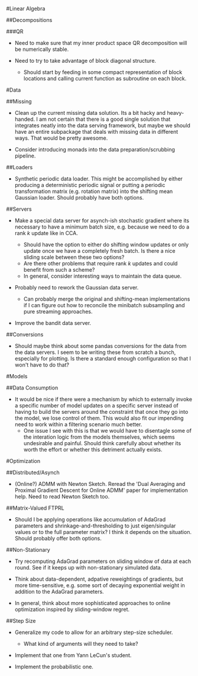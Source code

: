 #Linear Algebra

##Decompositions

###QR
* Need to make sure that my inner product space QR decomposition will be numerically stable.

* Need to try to take advantage of block diagonal structure.
    * Should start by feeding in some compact representation of block locations and calling current function as subroutine on each block.

#Data

##Missing
* Clean up the current missing data solution. Its a bit hacky and heavy-handed. I am not certain that there is a good single solution that integrates neatly into the data serving framework, but maybe we should have an entire subpackage that deals with missing data in different ways. That would be pretty awesome.

* Consider introducing monads into the data preparation/scrubbing pipeline.

##Loaders
* Synthetic periodic data loader. This might be accomplished by either producing a deterministic periodic signal or putting a periodic transformation matrix (e.g. rotation matrix) into the shifting mean Gaussian loader. Should probably have both options.

##Servers
* Make a special data server for asynch-ish stochastic gradient where its necessary to have a minimum batch size, e.g. because we need to do a rank _k_ update like in CCA.
    * Should have the option to either do shifting window updates or only update once we have a completely fresh batch. Is there a nice sliding scale between these two options?
    * Are there other problems that require rank _k_ updates and could benefit from such a scheme?
    * In general, consider interesting ways to maintain the data queue.

* Probably need to rework the Gaussian data server.
    * Can probably merge the original and shifting-mean implementations if I can figure out how to reconcile the minibatch subsampling and pure streaming approaches.

* Improve the bandit data server.

##Conversions
* Should maybe think about some pandas conversions for the data from the data servers. I seem to be writing these from scratch a bunch, especially for plotting. Is there a standard enough configuration so that I won't have to do that?

#Models

##Data Consumption
* It would be nice if there were a mechanism by which to externally invoke a specific number of model updates on a specific server instead of having to build the servers around the constraint that once they go into the model, we lose control of them. This would also fit our impending need to work within a filtering scenario much better.
    * One issue I see with this is that we would have to disentagle some of the interation logic from the models themselves, which seems undesirable and painful. Should think carefully about whether its worth the effort or whether this detriment actually exists.

#Optimization

##Distributed/Asynch
* (Online?) ADMM with Newton Sketch. Reread the 'Dual Averaging and Proximal Gradient Descent for Online ADMM' paper for implementation help. Need to read Newton Sketch too.

##Matrix-Valued FTPRL
* Should I be applying operations like accumulation of AdaGrad parameters and shrinkage-and-thresholding to just eigen/singular values or to the full parameter matrix? I think it depends on the situation. Should probably offer both options.

##Non-Stationary
* Try recomputing AdaGrad parameters on sliding window of data at each round. See if it keeps up with non-stationary simulated data.

* Think about data-dependent, adpative reweightings of gradients, but more time-sensitive, e.g. some sort of decaying exponential weight in addition to the AdaGrad parameters.

* In general, think about more sophisticated approaches to online optimization inspired by sliding-window regret.

##Step Size
* Generalize my code to allow for an arbitrary step-size scheduler.
    * What kind of arguments will they need to take?

* Implement that one from Yann LeCun's student.

* Implement the probabilistic one.
